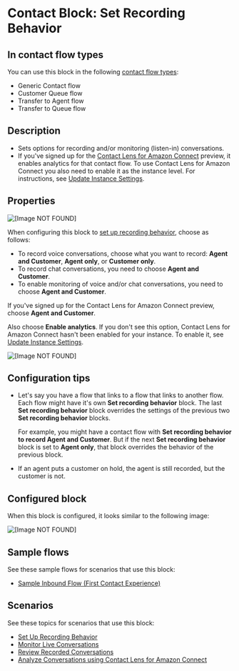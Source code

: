 # Contact Block: Set Recording Behavior<a name="set-recording-behavior"></a>

## In contact flow types<a name="set-recording-behavior-types"></a>

You can use this block in the following [contact flow types](create-contact-flow.md#contact-flow-types):
+ Generic Contact flow
+ Customer Queue flow
+ Transfer to Agent flow
+ Transfer to Queue flow

## Description<a name="set-recording-behavior-description"></a>
+ Sets options for recording and/or monitoring \(listen\-in\) conversations\.
+ If you've signed up for the [Contact Lens for Amazon Connect](enable-analytics.md) preview, it enables analytics for that contact flow\. To use Contact Lens for Amazon Connect you also need to enable it as the instance level\. For instructions, see [Update Instance Settings](update-instance-settings.md)\.

## Properties<a name="set-recording-behavior-properties"></a>

![\[Image NOT FOUND\]](http://docs.aws.amazon.com/connect/latest/adminguide/images/set-recording-and-analytics-behavior.png)

When configuring this block to [set up recording behavior](set-up-recordings.md), choose as follows:
+ To record voice conversations, choose what you want to record: **Agent and Customer**, **Agent only**, or **Customer only**\.
+ To record chat conversations, you need to choose **Agent and Customer**\.
+ To enable monitoring of voice and/or chat conversations, you need to choose **Agent and Customer**\.

If you've signed up for the Contact Lens for Amazon Connect preview, choose **Agent and Customer**\.

Also choose **Enable analytics**\. If you don't see this option, Contact Lens for Amazon Connect hasn't been enabled for your instance\. To enable it, see [Update Instance Settings](update-instance-settings.md)\.

![\[Image NOT FOUND\]](http://docs.aws.amazon.com/connect/latest/adminguide/images/set-recording-and-analytics-behavior2.png)

## Configuration tips<a name="set-recording-behavior-tips"></a>
+ Let's say you have a flow that links to a flow that links to another flow\. Each flow might have it's own **Set recording behavior** block\. The last **Set recording behavior** block overrides the settings of the previous two **Set recording behavior** blocks\. 

  For example, you might have a contact flow with **Set recording behavior to record Agent and Customer**\. But if the next **Set recording behavior** block is set to **Agent only**, that block overrides the behavior of the previous block\. 
+ If an agent puts a customer on hold, the agent is still recorded, but the customer is not\.

## Configured block<a name="set-recording-behavior-configured"></a>

When this block is configured, it looks similar to the following image:

![\[Image NOT FOUND\]](http://docs.aws.amazon.com/connect/latest/adminguide/images/set-recording-and-analytics-behavior-configured.png)

## Sample flows<a name="set-recording-behavior-samples"></a>

See these sample flows for scenarios that use this block:
+ [Sample Inbound Flow \(First Contact Experience\)](sample-inbound-flow.md)

## Scenarios<a name="set-recording-behavior-scenarios"></a>

See these topics for scenarios that use this block:
+ [Set Up Recording Behavior](set-up-recordings.md)
+ [Monitor Live Conversations](monitor-conversations.md)
+ [Review Recorded Conversations](review-recorded-conversations.md)
+ [Analyze Conversations using Contact Lens for Amazon Connect](analyze-conversations.md)